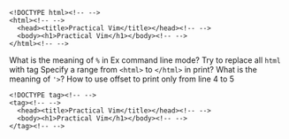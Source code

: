 ```
<!DOCTYPE html><!-- -->
<html><!-- -->
  <head><title>Practical Vim</title></head><!-- -->
  <body><h1>Practical Vim</h1></body><!-- -->
</html><!-- -->
```
What is the meaning of `%` in Ex command line mode?
Try to replace all `html` with tag
Specify a range from `<html>` to `</html>` in print?
What is the meaning of `'>`?
How to use offset to print only from line 4 to 5
```
<!DOCTYPE tag><!-- -->
<tag><!-- -->
  <head><title>Practical Vim</title></head><!-- -->
  <body><h1>Practical Vim</h1></body><!-- -->
</tag><!-- -->
```
